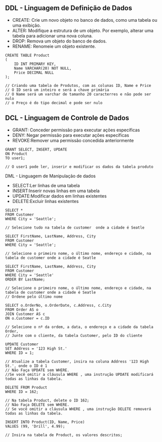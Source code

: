 ## DDL - Linguagem de Definição de Dados
* CREATE: Crie um novo objeto no banco de dados, como uma tabela ou uma exibição.
* ALTER:	Modifique a estrutura de um objeto. Por exemplo, alterar uma tabela para adicionar uma nova coluna.
* DROP:	Remova um objeto do banco de dados.
* RENAME:	Renomeie um objeto existente.
```
CREATE TABLE Product
(
    ID INT PRIMARY KEY,
    Name VARCHAR(20) NOT NULL,
    Price DECIMAL NULL
);

// Criando uma tabela de Produtos, com as colunas ID, Name e Price
// O ID será um inteiro e será a chave primária
// O Name será um varchar de tamanho 20 caracterres e não pode ser nulo
// o Preço é do tipo decimal e pode ser nulo 
  ```

## DCL - Linguagem de Controle de Dados
* GRANT: Conceder permissão para executar ações específicas
* DENY: Negar permissão para executar ações específicas
* REVOKE:Remover uma permissão concedida anteriormente
```
GRANT SELECT, INSERT, UPDATE
ON Product
TO user1;

// O user1 pode ler, inserir e modificar os dados da tabela produto
  ```

DML - Linguagem de Manipulação de dados
* SELECT:Ler linhas de uma tabela
* INSERT:Inserir novas linhas em uma tabela
* UPDATE:Modificar dados em linhas existentes
* DELETE:Excluir linhas existentes
```
SELECT *
FROM Customer
WHERE City = 'Seattle';

// Selecione tudo na tabela de customer  onde a cidade é Seatle
  ```
```
SELECT FirstName, LastName, Address, City
FROM Customer
WHERE City = 'Seattle';

// Selecione o primeiro nome, o último nome, endereço e cidade, na tabela de customer onde a cidade é Seatle
  ```
```
SELECT FirstName, LastName, Address, City
FROM Customer
WHERE City = 'Seattle'
ORDER BY LastName;

// Selecione o primeiro nome, o último nome, endereço e cidade, na tabela de customer onde a cidade é Seatle
// Ordene pelo último nome
  ```
```
SELECT o.OrderNo, o.OrderDate, c.Address, c.City
FROM Order AS o
JOIN Customer AS c
ON o.Customer = c.ID

// Selecione o nº da ordem, a data, o endereço e a cidade da tabela Order,
// Junte com o cliente, da tabela Customer, pelo ID do cliente
  ```
```
UPDATE Customer
SET Address = '123 High St.'
WHERE ID = 1;

// Atualize a tabela Customer, insira na coluna Address '123 High St.', onde o ID é 1
// Não Faça UPDATE sem WHERE.
//Se você omitir a cláusula WHERE , uma instrução UPDATE modificará todas as linhas da tabela.
  ```
```
DELETE FROM Product
WHERE ID = 162;

// Na tabela Product, delete o ID 162;
// Não Faça DELETE sem WHERE.
// Se você omitir a cláusula WHERE , uma instrução DELETE removerá todas as linhas da tabela.
  ```
```
INSERT INTO Product(ID, Name, Price)
VALUES (99, 'Drill', 4.99);

// Insira na tabela de Product, os valores descritos;
  ```
